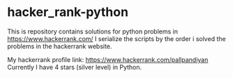 # hacker_rank-python

This is repository contains solutions for python problems in https://www.hackerrank.com/ I serialize the scripts by the order i solved the problems in the hackerrank website.

My hackerrank profile link: https://www.hackerrank.com/pallpandiyan
Currently I have 4 stars (silver level) in Python.
